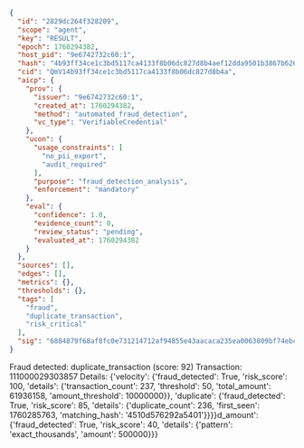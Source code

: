 ```json
{
  "id": "2829dc264f328209",
  "scope": "agent",
  "key": "RESULT",
  "epoch": 1760294382,
  "host_pid": "9e6742732c60:1",
  "hash": "4b93ff34ce1c3bd5117ca4133f8b06dc827d8b4aef12dda9501b3867b626d375",
  "cid": "QmV14b93ff34ce1c3bd5117ca4133f8b06dc827d8b4a",
  "aicp": {
    "prov": {
      "issuer": "9e6742732c60:1",
      "created_at": 1760294382,
      "method": "automated_fraud_detection",
      "vc_type": "VerifiableCredential"
    },
    "ucon": {
      "usage_constraints": [
        "no_pii_export",
        "audit_required"
      ],
      "purpose": "fraud_detection_analysis",
      "enforcement": "mandatory"
    },
    "eval": {
      "confidence": 1.0,
      "evidence_count": 0,
      "review_status": "pending",
      "evaluated_at": 1760294382
    }
  },
  "sources": [],
  "edges": [],
  "metrics": {},
  "thresholds": {},
  "tags": [
    "fraud",
    "duplicate_transaction",
    "risk_critical"
  ],
  "sig": "6884879f68af8fc0e731214712af94855e43aacaca235ea0063809bf74ebc2ab"
}
```

Fraud detected: duplicate_transaction (score: 92)
Transaction: 111000029303857
Details: {'velocity': {'fraud_detected': True, 'risk_score': 100, 'details': {'transaction_count': 237, 'threshold': 50, 'total_amount': 61936158, 'amount_threshold': 10000000}}, 'duplicate': {'fraud_detected': True, 'risk_score': 85, 'details': {'duplicate_count': 236, 'first_seen': 1760285763, 'matching_hash': '4510d576292a5401'}}}}d_amount': {'fraud_detected': True, 'risk_score': 40, 'details': {'pattern': 'exact_thousands', 'amount': 500000}}}